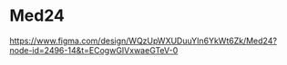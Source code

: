 # Med24

https://www.figma.com/design/WQzUpWXUDuuYIn6YkWt6Zk/Med24?node-id=2496-14&t=ECogwGIVxwaeGTeV-0
